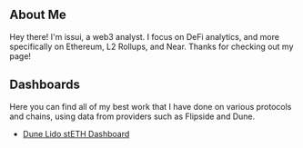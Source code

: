 ## About Me

Hey there! I'm issui, a web3 analyst. I focus on DeFi analytics, and more specifically on Ethereum, L2 Rollups, and Near. 
Thanks for checking out my page!

## Dashboards

Here you can find all of my best work that I have done on various protocols and chains, using data from providers such as Flipside and Dune. 

- [Dune Lido stETH Dashboard](https://dune.com/issui/lido-steth)
